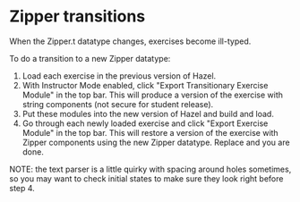 # Zipper transitions

When the Zipper.t datatype changes, exercises become ill-typed.

To do a transition to a new Zipper datatype:

1. Load each exercise in the previous version of Hazel.
2. With Instructor Mode enabled, click "Export Transitionary Exercise Module" in the top bar. This will produce a version of the exercise with string components (not secure for student release).
3. Put these modules into the new version of Hazel and build and load.
4. Go through each newly loaded exercise and click "Export Exercise Module" in the top bar. This will restore a version of the exercise with Zipper components using the new Zipper datatype. Replace and you are done.

NOTE: the text parser is a little quirky with spacing around
holes sometimes, so you may want to check initial states 
to make sure they look right before step 4.